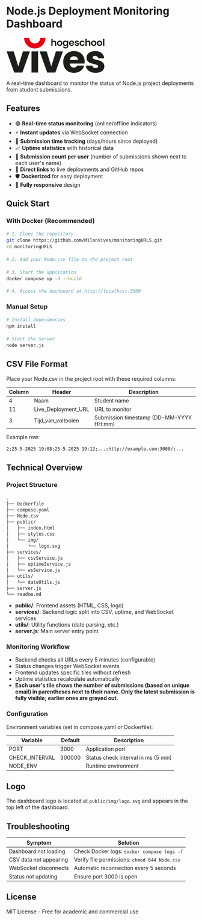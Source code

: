 # Node.js Deployment Monitoring Dashboard

![Dashboard Logo](public/img/logo.svg)

A real-time dashboard to monitor the status of Node.js project deployments from student submissions.

## Features

- 🟢 **Real-time status monitoring** (online/offline indicators)
- ⚡ **Instant updates** via WebSocket connection
- 📅 **Submission time tracking** (days/hours since deployed)
- 📈 **Uptime statistics** with historical data
- 🔢 **Submission count per user** (number of submissions shown next to each user's name)
- 🔗 **Direct links** to live deployments and GitHub repos
- 🛡️ **Dockerized** for easy deployment
- 📱 **Fully responsive** design

## Quick Start

### With Docker (Recommended)

```bash
# 1. Clone the repository
git clone https://github.com/MilanVives/monitoringURLS.git
cd monitoringURLS

# 2. Add your Node.csv file to the project root

# 3. Start the application
docker compose up -d --build

# 4. Access the dashboard at http://localhost:3000
```

### Manual Setup

```bash
# Install dependencies
npm install

# Start the server
node server.js
```

## CSV File Format

Place your Node.csv in the project root with these required columns:

| Column | Header                | Description                        |
|--------|----------------------|------------------------------------|
| 4      | Naam                 | Student name                       |
| 11     | Live_Deployment_URL  | URL to monitor                     |
| 3      | Tijd_van_voltooien   | Submission timestamp (DD-MM-YYYY HH:mm) |

Example row:

```
2;25-5-2025 19:08;25-5-2025 19:12;...;http://example.com:3000/;...
```

## Technical Overview

### Project Structure

```
.
├── Dockerfile
├── compose.yaml
├── Node.csv
├── public/
│   ├── index.html
│   ├── styles.css
│   └── img/
│       └── logo.svg
├── services/
│   ├── csvService.js
│   ├── uptimeService.js
│   └── wsService.js
├── utils/
│   └── dateUtils.js
├── server.js
└── readme.md
```

- **public/**: Frontend assets (HTML, CSS, logo)
- **services/**: Backend logic split into CSV, uptime, and WebSocket services
- **utils/**: Utility functions (date parsing, etc.)
- **server.js**: Main server entry point

### Monitoring Workflow

- Backend checks all URLs every 5 minutes (configurable)
- Status changes trigger WebSocket events
- Frontend updates specific tiles without refresh
- Uptime statistics recalculate automatically
- **Each user's tile shows the number of submissions (based on unique email) in parentheses next to their name. Only the latest submission is fully visible; earlier ones are grayed out.**

### Configuration

Environment variables (set in compose.yaml or Dockerfile):

| Variable        | Default | Description                        |
|----------------|---------|------------------------------------|
| PORT           | 3000    | Application port                   |
| CHECK_INTERVAL | 300000  | Status check interval in ms (5 min) |
| NODE_ENV       |         | Runtime environment                |

## Logo

The dashboard logo is located at `public/img/logo.svg` and appears in the top left of the dashboard.

## Troubleshooting

| Symptom                | Solution                                      |
|------------------------|-----------------------------------------------|
| Dashboard not loading  | Check Docker logs: `docker compose logs -f`   |
| CSV data not appearing | Verify file permissions: `chmod 644 Node.csv` |
| WebSocket disconnects  | Automatic reconnection every 5 seconds        |
| Status not updating    | Ensure port 3000 is open                      |

## License

MIT License - Free for academic and commercial use
